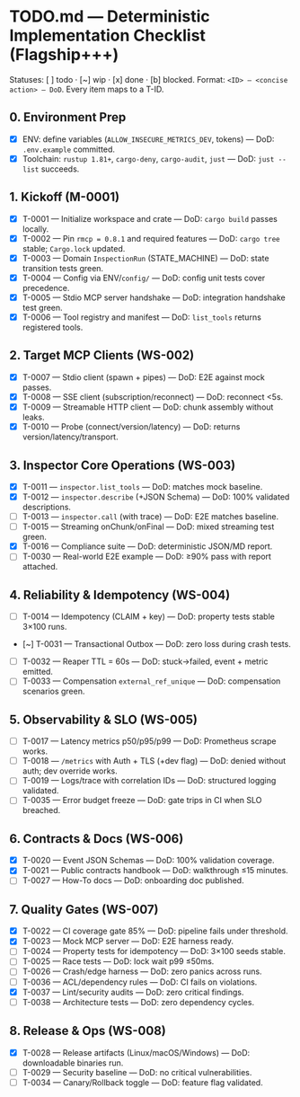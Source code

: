 # TODO.md — Deterministic Implementation Checklist (Flagship+++)

Statuses: [ ] todo · [~] wip · [x] done · [b] blocked.
Format: `<ID> — <concise action> — DoD`. Every item maps to a T-ID.

## 0. Environment Prep
- [x] ENV: define variables (`ALLOW_INSECURE_METRICS_DEV`, tokens) — DoD: `.env.example` committed.
- [x] Toolchain: `rustup 1.81+`, `cargo-deny`, `cargo-audit`, `just` — DoD: `just --list` succeeds.

## 1. Kickoff (M-0001)
- [x] T-0001 — Initialize workspace and crate — DoD: `cargo build` passes locally.
- [x] T-0002 — Pin `rmcp = 0.8.1` and required features — DoD: `cargo tree` stable; `Cargo.lock` updated.
- [x] T-0003 — Domain `InspectionRun` (STATE_MACHINE) — DoD: state transition tests green.
- [x] T-0004 — Config via ENV/`config/` — DoD: config unit tests cover precedence.
- [x] T-0005 — Stdio MCP server handshake — DoD: integration handshake test green.
- [x] T-0006 — Tool registry and manifest — DoD: `list_tools` returns registered tools.

## 2. Target MCP Clients (WS-002)
- [x] T-0007 — Stdio client (spawn + pipes) — DoD: E2E against mock passes.
- [x] T-0008 — SSE client (subscription/reconnect) — DoD: reconnect <5s.
- [x] T-0009 — Streamable HTTP client — DoD: chunk assembly without leaks.
- [x] T-0010 — Probe (connect/version/latency) — DoD: returns version/latency/transport.

## 3. Inspector Core Operations (WS-003)
- [x] T-0011 — `inspector.list_tools` — DoD: matches mock baseline.
- [x] T-0012 — `inspector.describe` (+JSON Schema) — DoD: 100% validated descriptions.
- [ ] T-0013 — `inspector.call` (with trace) — DoD: E2E matches baseline.
- [ ] T-0015 — Streaming onChunk/onFinal — DoD: mixed streaming test green.
- [x] T-0016 — Compliance suite — DoD: deterministic JSON/MD report.
- [ ] T-0030 — Real-world E2E example — DoD: ≥90% pass with report attached.

## 4. Reliability & Idempotency (WS-004)
- [ ] T-0014 — Idempotency (CLAIM + key) — DoD: property tests stable 3×100 runs.
- [~] T-0031 — Transactional Outbox — DoD: zero loss during crash tests.
- [ ] T-0032 — Reaper TTL = 60s — DoD: stuck→failed, event + metric emitted.
- [ ] T-0033 — Compensation `external_ref_unique` — DoD: compensation scenarios green.

## 5. Observability & SLO (WS-005)
- [ ] T-0017 — Latency metrics p50/p95/p99 — DoD: Prometheus scrape works.
- [ ] T-0018 — `/metrics` with Auth + TLS (+dev flag) — DoD: denied without auth; dev override works.
- [ ] T-0019 — Logs/trace with correlation IDs — DoD: structured logging validated.
- [ ] T-0035 — Error budget freeze — DoD: gate trips in CI when SLO breached.

## 6. Contracts & Docs (WS-006)
- [x] T-0020 — Event JSON Schemas — DoD: 100% validation coverage.
- [x] T-0021 — Public contracts handbook — DoD: walkthrough ≤15 minutes.
- [ ] T-0027 — How-To docs — DoD: onboarding doc published.

## 7. Quality Gates (WS-007)
- [x] T-0022 — CI coverage gate 85% — DoD: pipeline fails under threshold.
- [x] T-0023 — Mock MCP server — DoD: E2E harness ready.
- [ ] T-0024 — Property tests for idempotency — DoD: 3×100 seeds stable.
- [ ] T-0025 — Race tests — DoD: lock wait p99 ≤50ms.
- [ ] T-0026 — Crash/edge harness — DoD: zero panics across runs.
- [ ] T-0036 — ACL/dependency rules — DoD: CI fails on violations.
- [x] T-0037 — Lint/security audits — DoD: zero critical findings.
- [ ] T-0038 — Architecture tests — DoD: zero dependency cycles.

## 8. Release & Ops (WS-008)
- [x] T-0028 — Release artifacts (Linux/macOS/Windows) — DoD: downloadable binaries run.
- [ ] T-0029 — Security baseline — DoD: no critical vulnerabilities.
- [ ] T-0034 — Canary/Rollback toggle — DoD: feature flag validated.
